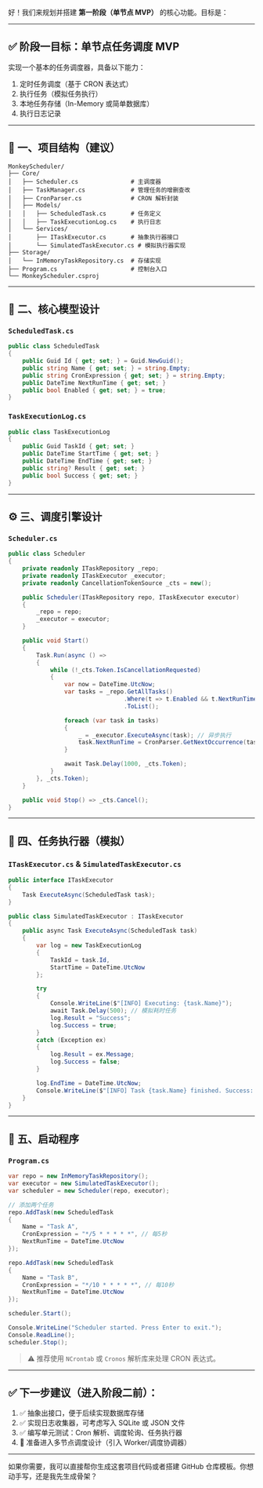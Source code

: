 好！我们来规划并搭建 **第一阶段（单节点 MVP）** 的核心功能。目标是：

---

## ✅ **阶段一目标：单节点任务调度 MVP**
实现一个基本的任务调度器，具备以下能力：
1. 定时任务调度（基于 CRON 表达式）
2. 执行任务（模拟任务执行）
3. 本地任务存储（In-Memory 或简单数据库）
4. 执行日志记录

---

## 📁 一、项目结构（建议）

```
MonkeyScheduler/
├── Core/
│   ├── Scheduler.cs               # 主调度器
│   ├── TaskManager.cs             # 管理任务的增删查改
│   ├── CronParser.cs              # CRON 解析封装
│   ├── Models/
│   │   ├── ScheduledTask.cs       # 任务定义
│   │   ├── TaskExecutionLog.cs    # 执行日志
│   └── Services/
│       ├── ITaskExecutor.cs       # 抽象执行器接口
│       └── SimulatedTaskExecutor.cs # 模拟执行器实现
├── Storage/
│   └── InMemoryTaskRepository.cs  # 存储实现
├── Program.cs                     # 控制台入口
└── MonkeyScheduler.csproj
```

---

## 🧱 二、核心模型设计

### `ScheduledTask.cs`
```csharp
public class ScheduledTask
{
    public Guid Id { get; set; } = Guid.NewGuid();
    public string Name { get; set; } = string.Empty;
    public string CronExpression { get; set; } = string.Empty;
    public DateTime NextRunTime { get; set; }
    public bool Enabled { get; set; } = true;
}
```

### `TaskExecutionLog.cs`
```csharp
public class TaskExecutionLog
{
    public Guid TaskId { get; set; }
    public DateTime StartTime { get; set; }
    public DateTime EndTime { get; set; }
    public string? Result { get; set; }
    public bool Success { get; set; }
}
```

---

## ⚙️ 三、调度引擎设计

### `Scheduler.cs`
```csharp
public class Scheduler
{
    private readonly ITaskRepository _repo;
    private readonly ITaskExecutor _executor;
    private readonly CancellationTokenSource _cts = new();

    public Scheduler(ITaskRepository repo, ITaskExecutor executor)
    {
        _repo = repo;
        _executor = executor;
    }

    public void Start()
    {
        Task.Run(async () =>
        {
            while (!_cts.Token.IsCancellationRequested)
            {
                var now = DateTime.UtcNow;
                var tasks = _repo.GetAllTasks()
                                 .Where(t => t.Enabled && t.NextRunTime <= now)
                                 .ToList();

                foreach (var task in tasks)
                {
                    _ = _executor.ExecuteAsync(task); // 异步执行
                    task.NextRunTime = CronParser.GetNextOccurrence(task.CronExpression, now);
                }

                await Task.Delay(1000, _cts.Token);
            }
        }, _cts.Token);
    }

    public void Stop() => _cts.Cancel();
}
```

---

## 🧠 四、任务执行器（模拟）

### `ITaskExecutor.cs` & `SimulatedTaskExecutor.cs`
```csharp
public interface ITaskExecutor
{
    Task ExecuteAsync(ScheduledTask task);
}

public class SimulatedTaskExecutor : ITaskExecutor
{
    public async Task ExecuteAsync(ScheduledTask task)
    {
        var log = new TaskExecutionLog
        {
            TaskId = task.Id,
            StartTime = DateTime.UtcNow
        };

        try
        {
            Console.WriteLine($"[INFO] Executing: {task.Name}");
            await Task.Delay(500); // 模拟耗时任务
            log.Result = "Success";
            log.Success = true;
        }
        catch (Exception ex)
        {
            log.Result = ex.Message;
            log.Success = false;
        }

        log.EndTime = DateTime.UtcNow;
        Console.WriteLine($"[INFO] Task {task.Name} finished. Success: {log.Success}");
    }
}
```

---

## 🧪 五、启动程序

### `Program.cs`
```csharp
var repo = new InMemoryTaskRepository();
var executor = new SimulatedTaskExecutor();
var scheduler = new Scheduler(repo, executor);

// 添加两个任务
repo.AddTask(new ScheduledTask
{
    Name = "Task A",
    CronExpression = "*/5 * * * * *", // 每5秒
    NextRunTime = DateTime.UtcNow
});

repo.AddTask(new ScheduledTask
{
    Name = "Task B",
    CronExpression = "*/10 * * * * *", // 每10秒
    NextRunTime = DateTime.UtcNow
});

scheduler.Start();

Console.WriteLine("Scheduler started. Press Enter to exit.");
Console.ReadLine();
scheduler.Stop();
```

> ⚠️ 推荐使用 `NCrontab` 或 `Cronos` 解析库来处理 CRON 表达式。

---

## ✅ 下一步建议（进入阶段二前）：

1. ✅ 抽象出接口，便于后续实现数据库存储
2. ✅ 实现日志收集器，可考虑写入 SQLite 或 JSON 文件
3. ✅ 编写单元测试：Cron 解析、调度轮询、任务执行器
4. 🚀 准备进入多节点调度设计（引入 Worker/调度协调器）

---

如果你需要，我可以直接帮你生成这套项目代码或者搭建 GitHub 仓库模板。你想动手写，还是我先生成骨架？